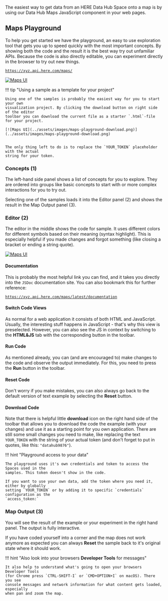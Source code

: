 The easiest way to get data from an HERE Data Hub Space onto a map is by using our
Data Hub Maps JavaScript component in your web pages.

## Maps Playground

To help you get started we have the playground, an easy to use exploration tool
that gets you up to speed quickly with the most important concepts. By showing both
the code and the result it is the best way try out unfamiliar APIs. Because the code is also
directly editable, you can experiment directly in the browser to try out new things.

[`https://xyz.api.here.com/maps/`](https://xyz.api.here.com/maps/)

[![Maps UI](../assets/images/maps-playground.png)](../assets/images/maps-playground.png)

!!! tip "Using a sample as a template for your project"

    Using one of the samples is probably the easiest way for you to start your own
    visualization project. By clicking the download button on right side of the editor
    toolbar you can download the current file as a starter `.html`-file for your project.

    [![Maps UI](../assets/images/maps-playground-download.png)](../assets/images/maps-playground-download.png)


    The only thing left to do is to replace the `YOUR_TOKEN` placeholder with the actual
    string for your token.


### Concepts (1)

The left-hand side panel shows a list of concepts for you to explore. They are ordered into
groups like basic concepts to start with or more complex interactions for you to try out.

Selecting one of the samples loads it into the Editor panel (2) and shows the result in the
Map Output panel (3).

### Editor (2)

The editor in the middle shows the code for sample. It uses different colors for different symbols
based on their meaning (syntax highlight). This is especially helpful if you made changes and
forgot something (like closing a bracket or ending a string quote).

[![Maps UI](../assets/images/maps-playground-toolbar.png)](../assets/images/maps-playground-toolbar.png)

#### Documentation

This is probably the most helpful link you can find, and it takes you directly into the `JSDoc`
documentation site. You can also bookmark this for further reference:

[`https://xyz.api.here.com/maps/latest/documentation`](https://xyz.api.here.com/maps/latest/documentation/index.html)

#### Switch Code Views
As normal for a web application it consists
of both HTML and JavaScript. Usually, the interesting stuff happens in JavaScript - that's why
this view is preselected. However, you can also see the JS in context by switching to the
**HTML&JS** tab with the corresponding button in the toolbar.

#### Run Code

As mentioned already, you can (and are encouraged to) make changes to the code and observe the
output immediately. For this, you need to press the **Run** button in the toolbar.

#### Reset Code

Don't worry if you make mistakes, you can also always go back to the default version of text example
by selecting the **Reset** button.

#### Download Code

Note that there is helpful little **download** icon on the right hand side of the toolbar
that allows you to download the code the example (with your changes) and use it as a starting
point for you own application. There are still some small changes you need to make, like
replacing the text `YOUR_TOKEN` with the string of your actual token (and don't forget to
put in quotes, like this: `"datahub9876"`).

!!! hint "Playground access to your data"

    The playground uses it's own credentials and token to access the Spaces used in the
    samples. This token doesn't show in the code.

    If you want to use your own data, add the token where you need it, either by globally
    setting `YOUR_TOKEN` or by adding it to specific `credentials` configuration as the
    `access_token:`

### Map Output (3)

You will see the result of the example or your experiment in the right hand panel.
The output is fully interactive.

If you have coded yourself into a corner and the map does not work anymore as expected
you can always **Reset** the sample back to it's original state where it should work.

!!! hint "Also look into your browsers **Developer Tools** for messages"

    It also help to understand what's going to open your browsers Developer Tools
    (for Chrome press `CTRL-SHIFT-I` or `CMD+OPTION+I` on macOS). There you see
    console messages and network information for what content gets loaded, especially
    when pan and zoom the map.
